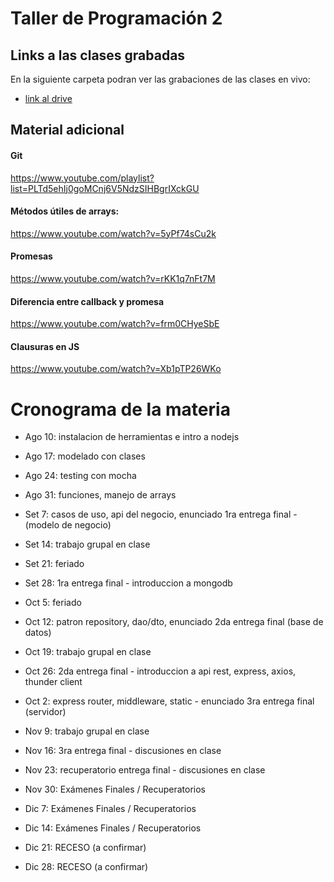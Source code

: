 # Taller de Programación 2
## Links a las clases grabadas

En la siguiente carpeta podran ver las grabaciones de las clases en vivo:
- [link al drive](https://drive.google.com/drive/folders/19cRw7wOc4i1qdNNlKaYbpx66-UZy2NX-?usp=sharing)

## Material adicional
#### Git
https://www.youtube.com/playlist?list=PLTd5ehIj0goMCnj6V5NdzSIHBgrIXckGU

#### Métodos útiles de arrays:

https://www.youtube.com/watch?v=5yPf74sCu2k

#### Promesas

https://www.youtube.com/watch?v=rKK1q7nFt7M

#### Diferencia entre callback y promesa

https://www.youtube.com/watch?v=frm0CHyeSbE

#### Clausuras en JS

https://www.youtube.com/watch?v=Xb1pTP26WKo


# Cronograma de la materia

- Ago 10: instalacion de herramientas e intro a nodejs
- Ago 17: modelado con clases
- Ago 24: testing con mocha
- Ago 31: funciones, manejo de arrays

- Set 7: casos de uso, api del negocio, enunciado 1ra entrega final -(modelo de negocio)
- Set 14: trabajo grupal en clase
- Set 21: feriado
- Set 28: 1ra entrega final - introduccion a mongodb

- Oct 5:  feriado
- Oct 12: patron repository, dao/dto, enunciado 2da entrega final (base de datos)
- Oct 19: trabajo grupal en clase
- Oct 26: 2da entrega final - introduccion a api rest, express, axios, thunder client
- Oct 2:  express router, middleware, static - enunciado 3ra entrega final (servidor)

- Nov 9:  trabajo grupal en clase
- Nov 16: 3ra entrega final - discusiones en clase
- Nov 23: recuperatorio entrega final - discusiones en clase
- Nov 30: Exámenes Finales / Recuperatorios

- Dic 7:  Exámenes Finales / Recuperatorios
- Dic 14: Exámenes Finales / Recuperatorios
- Dic 21: RECESO (a confirmar)
- Dic 28: RECESO (a confirmar)